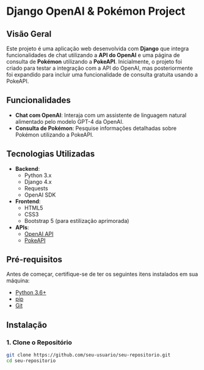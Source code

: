 # Django OpenAI & Pokémon Project

## Visão Geral

Este projeto é uma aplicação web desenvolvida com **Django** que integra funcionalidades de chat utilizando a **API do OpenAI** e uma página de consulta de **Pokémon** utilizando a **PokeAPI**. Inicialmente, o projeto foi criado para testar a integração com a API do OpenAI, mas posteriormente foi expandido para incluir uma funcionalidade de consulta gratuita usando a PokeAPI.

## Funcionalidades

- **Chat com OpenAI**: Interaja com um assistente de linguagem natural alimentado pelo modelo GPT-4 da OpenAI.
- **Consulta de Pokémon**: Pesquise informações detalhadas sobre Pokémon utilizando a PokeAPI.

## Tecnologias Utilizadas

- **Backend**:
  - Python 3.x
  - Django 4.x
  - Requests
  - OpenAI SDK
- **Frontend**:
  - HTML5
  - CSS3
  - Bootstrap 5 (para estilização aprimorada)
- **APIs**:
  - [OpenAI API](https://platform.openai.com/)
  - [PokeAPI](https://pokeapi.co/)

## Pré-requisitos

Antes de começar, certifique-se de ter os seguintes itens instalados em sua máquina:

- [Python 3.6+](https://www.python.org/downloads/)
- [pip](https://pip.pypa.io/en/stable/installation/)
- [Git](https://git-scm.com/downloads)

## Instalação

### 1. Clone o Repositório

```bash
git clone https://github.com/seu-usuario/seu-repositorio.git
cd seu-repositorio
